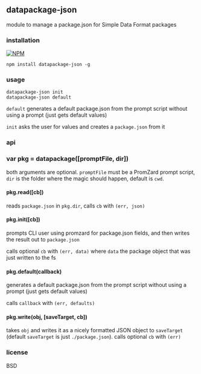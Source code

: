 ## datapackage-json

module to manage a package.json for Simple Data Format packages 

### installation

[![NPM](https://nodei.co/npm/datapackage-json.png)](https://nodei.co/npm/datapackage-json/)

```
npm install datapackage-json -g
```

### usage

```
datapackage-json init
datapackage-json default
```

`default` generates a default package.json from the prompt script without using a prompt (just gets default values)

`init` asks the user for values and creates a `package.json` from it

### api

### var pkg = datapackage([promptFile, dir])

both arguments are optional. `promptFile` must be a PromZard prompt script, `dir` is the folder where the magic should happen, default is `cwd`.

#### pkg.read([cb])

reads `package.json` in `pkg.dir`, calls `cb` with `(err, json)`

#### pkg.init([cb])

prompts CLI user using promzard for package.json fields, and then writes the result out to `package.json`  

calls optional `cb` with `(err, data)` where `data` the package object that was just written to the fs

#### pkg.default(callback)

generates a default package.json from the prompt script without using a prompt (just gets default values)

calls `callback` with `(err, defaults)`

#### pkg.write(obj, [saveTarget, cb])

takes `obj` and writes it as a nicely formatted JSON object to `saveTarget` (default `saveTarget` is just `./package.json`). calls optional `cb` with `(err)`

### license

BSD
